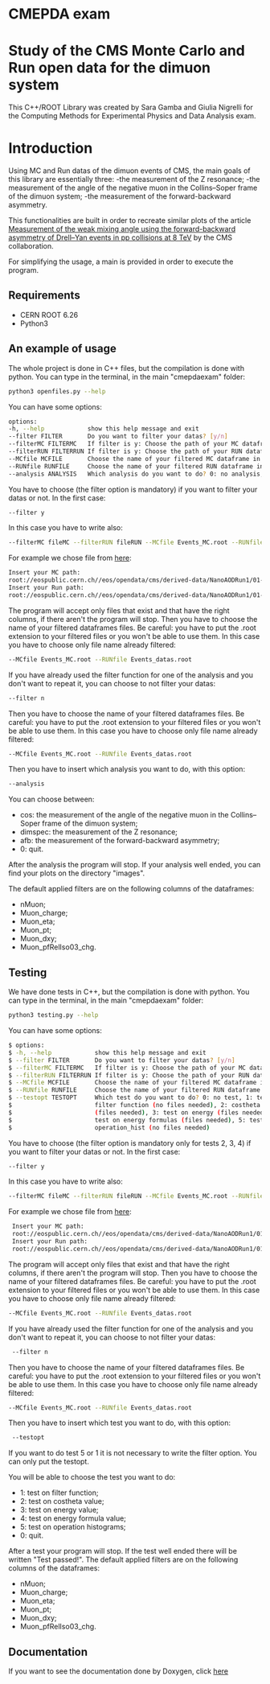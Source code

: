 # CMEPDA exam

# Study of the CMS Monte Carlo and Run open data for the dimuon system

This C++/ROOT Library was created by Sara Gamba and Giulia Nigrelli for the Computing Methods
for Experimental Physics and Data Analysis exam.

# Introduction
Using MC and Run datas of the dimuon events of CMS, the main goals of this library are essentially three:
-the measurement of the Z resonance; 
-the measurement of the angle of the negative muon in the Collins–Soper frame of the dimuon system;
-the measurement of the forward-backward asymmetry.

This functionalities are built in order to recreate similar plots of the article  
[Measurement of the weak mixing angle using the forward-backward asymmetry of Drell–Yan events in pp collisions at 8 TeV](https://arxiv.org/abs/1806.00863) 
by the CMS collaboration.

For simplifying the usage, a main is provided in order to execute the program.

## Requirements

 - CERN ROOT 6.26
 - Python3

## An example of usage

The whole project is done in C++ files, but the compilation is done with python.
You can type in the terminal, in the main "cmepdaexam" folder:
```bash
python3 openfiles.py --help
```

You can have some options:
```bash
options:
-h, --help            show this help message and exit
--filter FILTER       Do you want to filter your datas? [y/n]
--filterMC FILTERMC   If filter is y: Choose the path of your MC dataframe  
--filterRUN FILTERRUN If filter is y: Choose the path of your RUN dataframe 
--MCfile MCFILE       Choose the name of your filtered MC dataframe in datas (add .root extension)
--RUNfile RUNFILE     Choose the name of your filtered RUN dataframe in datas (add .root extension)
--analysis ANALYSIS   Which analysis do you want to do? 0: no analysis, cos: costheta histograms, dimspec: Dimuon spectrum of Z, afb: Asimmetry forward backward
```


You have to choose (the filter option is mandatory) if you want to filter your datas or not. In the first case:
```bash
--filter y
```
In this case you have to write also:
```bash
--filterMC fileMC --filterRUN fileRUN --MCfile Events_MC.root --RUNfile Events_datas.root
```
For example we chose file from [here](https://eospublichttp01.cern.ch/eos/opendata/cms/derived-data/NanoAODRun1/01-Jul-22/):
```bash
Insert your MC path:
root://eospublic.cern.ch//eos/opendata/cms/derived-data/NanoAODRun1/01-Jul-22/MonteCarlo11_Summer11LegDR_DYJetsToLL_M-50_7TeV-madgraph-pythia6-tauola_merged.root
Insert your Run path:
root://eospublic.cern.ch//eos/opendata/cms/derived-data/NanoAODRun1/01-Jul-22/Run2012C_DoubleMuParked_merged.root
```
The program will accept only files that exist and that have the right columns, if there aren't the program will stop.
Then you have to choose the name of your filtered dataframes files.
Be careful: you have to put the .root extension to your filtered files or you won't be able to use them.
In this case you have to choose only file name already filtered:
```bash
--MCfile Events_MC.root --RUNfile Events_datas.root
```
If you have already used the filter function for one of the analysis and you don't want to
repeat it, you can choose to not filter your datas:
```bash
--filter n
```
Then you have to choose the name of your filtered dataframes files.
Be careful: you have to put the .root extension to your filtered files or you won't be able to use them.
In this case you have to choose only file name already filtered:
```bash
--MCfile Events_MC.root --RUNfile Events_datas.root
```
Then you have to insert which analysis you want to do, with this option:
```bash
--analysis 
```

You can choose between:
- cos: the measurement of the angle of the negative muon in the Collins–Soper frame of the dimuon system;
- dimspec: the measurement of the Z resonance; 
- afb: the measurement of the forward-backward asymmetry;
- 0: quit.

After the analysis the program will stop. If your analysis well ended, you can find your plots on the directory "images". 

The default applied filters are on the following columns of the dataframes:
- nMuon;
- Muon_charge;
- Muon_eta;
- Muon_pt;
- Muon_dxy;
- Muon_pfRelIso03_chg.



## Testing

We have done tests in C++, but the compilation is done with python.
You can type in the terminal, in the main "cmepdaexam" folder:
```bash
python3 testing.py --help
```

You can have some options:
```bash
$ options:
$ -h, --help            show this help message and exit
$ --filter FILTER       Do you want to filter your datas? [y/n]
$ --filterMC FILTERMC   If filter is y: Choose the path of your MC dataframe  
$ --filterRUN FILTERRUN If filter is y: Choose the path of your RUN dataframe 
$ --MCfile MCFILE       Choose the name of your filtered MC dataframe in datas (add .root extension)
$ --RUNfile RUNFILE     Choose the name of your filtered RUN dataframe in datas (add .root extension)
$ --testopt TESTOPT     Which test do you want to do? 0: no test, 1: test on
$                       filter function (no files needed), 2: costheta test
$                       (files needed), 3: test on energy (files needed), 4:
$                       test on energy formulas (files needed), 5: test on
$                       operation_hist (no files needed)
```


You have to choose (the filter option is mandatory only for tests 2, 3, 4) if you want to filter your datas or not. In the first case:
```bash
--filter y
```
In this case you have to write also:
```bash
--filterMC fileMC --filterRUN fileRUN --MCfile Events_MC.root --RUNfile Events_datas.root
```
For example we chose file from [here](https://eospublichttp01.cern.ch/eos/opendata/cms/derived-data/NanoAODRun1/01-Jul-22/):
```bash
 Insert your MC path:
 root://eospublic.cern.ch//eos/opendata/cms/derived-data/NanoAODRun1/01-Jul-22/MonteCarlo11_Summer11LegDR_DYJetsToLL_M-50_7TeV-madgraph-pythia6-tauola_merged.root
 Insert your Run path:
 root://eospublic.cern.ch//eos/opendata/cms/derived-data/NanoAODRun1/01-Jul-22/Run2012C_DoubleMuParked_merged.root
```
The program will accept only files that exist and that have the right columns, if there aren't the program will stop.
Then you have to choose the name of your filtered dataframes files.
Be careful: you have to put the .root extension to your filtered files or you won't be able to use them.
In this case you have to choose only file name already filtered:
```bash
--MCfile Events_MC.root --RUNfile Events_datas.root
```
If you have already used the filter function for one of the analysis and you don't want to
repeat it, you can choose to not filter your datas:
```bash
 --filter n
```
Then you have to choose the name of your filtered dataframes files.
Be careful: you have to put the .root extension to your filtered files or you won't be able to use them.
In this case you have to choose only file name already filtered:
```bash
--MCfile Events_MC.root --RUNfile Events_datas.root
```
Then you have to insert which test you want to do, with this option:
```bash
 --testopt 
```
If you want to do test 5 or 1 it is not necessary to write the filter option. You can only put the testopt.
 
You will be able to choose the test you want to do: 
- 1: test on filter function;
- 2: test on costheta value; 
- 3: test on energy value;
- 4: test on energy formula value;
- 5: test on operation histograms;
- 0: quit.
 
After a test your program will stop. If the test well ended there will be written "Test passed!".
The default applied filters are on the following columns of the dataframes:
- nMuon;
- Muon_charge;
- Muon_eta;
- Muon_pt;
- Muon_dxy;
- Muon_pfRelIso03_chg.
 

## Documentation
If you want to see the documentation done by Doxygen, click [here](https://sgamba2.github.io/index.html)
